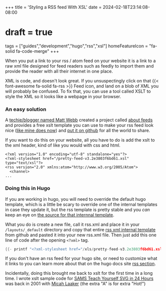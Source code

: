 +++
title = 'Styling a RSS feed With XSL'
date = 2024-02-18T23:14:08-08:00
# draft = true
tags = ["guides","development","hugo","rss","xsl"]
homeFeatureIcon = "fa-solid fa-code-merge"
+++

When you put a link to your rss / atom feed on your website it is a link to a raw xml file designed for feed readers such as feedly to import them and provide the reader with all their internet in one place.

XML is code, and doesn't look great. If you unsuspectingly click on that {{< font-awesome fa-solid fa-rss >}} Feed icon, and land on a blob of XML you will probably be confused. To fix that, you can use a tool called XSLT to style the XML so it looks like a webpage in your browser.

### An easy solution

A [techie/blogger named Matt Webb](https://interconnected.org/) created a project called [about feeds](https://aboutfeeds.com/) and provides a free xslt template you can use to make your rss feed look nice ([like mine does now](/index.xml)) and [put it on github](https://github.com/genmon/aboutfeeds) for all the world to share.

If you want to do this on your website, all you have to do is add the xslt to the xml header, kind of like you would with css and html.

```
<?xml version="1.0" encoding="utf-8" standalone="yes"?>
<?xml-stylesheet href="/pretty-feed-v3.2e3803f6bd61.xsl" type="text/xsl"?>
<rss version="2.0" xmlns:atom="http://www.w3.org/2005/Atom">
  <channel>
...
```

### Doing this in Hugo

If you are working in hugo, you will need to override the default hugo template, which is a little be scary to override one of the internal templates in case they update it, but the rss template is pretty stable and you _can_ keep an eye on [the source for that internnal template](https://github.com/gohugoio/hugo/blob/master/tpl/tplimpl/embedded/templates/_default/rss.xml).

What you do is create a new file, call it rss.xml and place it in your `/layouts/_default` directory and copy that entire [rss xml internal template](https://github.com/gohugoio/hugo/blob/master/tpl/tplimpl/embedded/templates/_default/rss.xml) from github and pasted it into your new rss.xml file.  Then just add this one line of code after the opening `<?xml>` tag.

```go
{{- printf "<?xml-stylesheet href="/xls/pretty-feed-v3.2e3803f6bd61.xsl" type="text/xsl"?>" | safeHTML }}
```

If you don't have an rss feed for your hugo site, or need to customize what it links to you can learn more about that on the hugo docs site [rss section](https://gohugo.io/templates/rss/).

Incidentally, doing this brought me back to xslt for the first time in a long time. I wrote xslt sample code for [SAMS Teach Yourself SVG in 24 Hours](https://www.amazon.com/Sams-Teach-Yourself-SVG-Hours/dp/0672322900) was back in 2001 with [Micah Laaker]() (the extra "A" is for extra "Hot!")